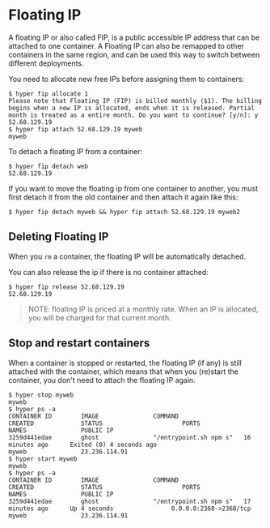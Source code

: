 # Floating IP

A floating IP or also called FIP, is a public accessible IP address that can be attached to one container. A Floating IP can also be remapped to other containers in the same region, and can be used this way to switch between different deployments.

You need to allocate new free IPs before assigning them to containers:

    $ hyper fip allocate 1
    Please note that Floating IP (FIP) is billed monthly ($1). The billing begins when a new IP is allocated, ends when it is released. Partial month is treated as a entire month. Do you want to continue? [y/n]: y
    52.68.129.19
    $ hyper fip attach 52.68.129.19 myweb
    myweb

To detach a floating IP from a container:

    $ hyper fip detach web
    52.68.129.19

If you want to move the floating ip from one container to another, you must first detach it from the old container and then attach it again like this:

    $ hyper fip detach myweb && hyper fip attach 52.68.129.19 myweb2

## Deleting Floating IP

When you `rm` a container, the floating IP will be automatically detached.

You can also release the ip if there is no container attached:

    $ hyper fip release 52.68.129.19
    52.68.129.19

> NOTE: floating IP is priced at a monthly rate. When an IP is allocated, you will be charged for that current month.

## Stop and restart containers

When a container is stopped or restarted, the floating IP (if any) is still attached with the container, which means that when you (re)start the container, you don't need to attach the floating IP again.

    $ hyper stop myweb
    myweb
    $ hyper ps -a
	CONTAINER ID        IMAGE               COMMAND                  CREATED             STATUS                      PORTS                      NAMES               PUBLIC IP
	3259d441edae        ghost               "/entrypoint.sh npm s"   16 minutes ago      Exited (0) 4 seconds ago                               myweb          		23.236.114.91
    $ hyper start myweb
    myweb
    $ hyper ps -a
    CONTAINER ID        IMAGE               COMMAND                  CREATED             STATUS                      PORTS                      NAMES               PUBLIC IP
	3259d441edae        ghost               "/entrypoint.sh npm s"   17 minutes ago      Up 4 seconds                0.0.0.0:2368->2368/tcp     myweb        		23.236.114.91
